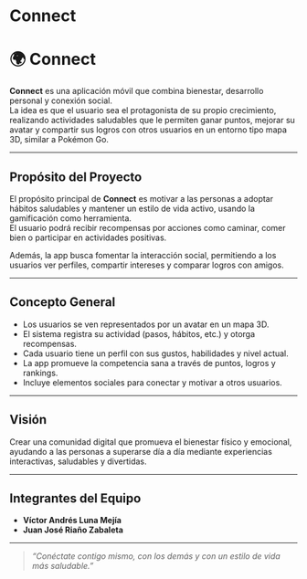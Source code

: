 # Connect

# 🌍 Connect

**Connect** es una aplicación móvil que combina bienestar, desarrollo personal y conexión social.  
La idea es que el usuario sea el protagonista de su propio crecimiento, realizando actividades saludables que le permiten ganar puntos, mejorar su avatar y compartir sus logros con otros usuarios en un entorno tipo mapa 3D, similar a Pokémon Go.

---

## Propósito del Proyecto

El propósito principal de **Connect** es motivar a las personas a adoptar hábitos saludables y mantener un estilo de vida activo, usando la gamificación como herramienta.  
El usuario podrá recibir recompensas por acciones como caminar, comer bien o participar en actividades positivas.

Además, la app busca fomentar la interacción social, permitiendo a los usuarios ver perfiles, compartir intereses y comparar logros con amigos.

---

## Concepto General

- Los usuarios se ven representados por un avatar en un mapa 3D.  
- El sistema registra su actividad (pasos, hábitos, etc.) y otorga recompensas.  
- Cada usuario tiene un perfil con sus gustos, habilidades y nivel actual.  
- La app promueve la competencia sana a través de puntos, logros y rankings.  
- Incluye elementos sociales para conectar y motivar a otros usuarios.

---

## Visión

Crear una comunidad digital que promueva el bienestar físico y emocional, ayudando a las personas a superarse día a día mediante experiencias interactivas, saludables y divertidas.

---

## Integrantes del Equipo

- **Víctor Andrés Luna Mejía**  
- **Juan José Riaño Zabaleta**

---

> *“Conéctate contigo mismo, con los demás y con un estilo de vida más saludable.”*
